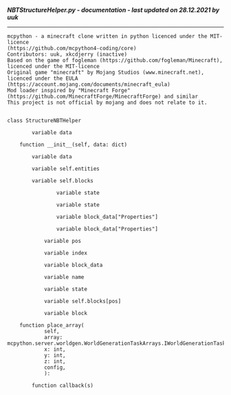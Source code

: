 ***NBTStructureHelper.py - documentation - last updated on 28.12.2021 by uuk***
___

    mcpython - a minecraft clone written in python licenced under the MIT-licence 
    (https://github.com/mcpython4-coding/core)
    Contributors: uuk, xkcdjerry (inactive)
    Based on the game of fogleman (https://github.com/fogleman/Minecraft), licenced under the MIT-licence
    Original game "minecraft" by Mojang Studios (www.minecraft.net), licenced under the EULA
    (https://account.mojang.com/documents/minecraft_eula)
    Mod loader inspired by "Minecraft Forge" (https://github.com/MinecraftForge/MinecraftForge) and similar
    This project is not official by mojang and does not relate to it.


    class StructureNBTHelper

            variable data

        function __init__(self, data: dict)

            variable data

            variable self.entities

            variable self.blocks

                    variable state

                    variable state

                    variable block_data["Properties"]

                    variable block_data["Properties"]

                variable pos

                variable index

                variable block_data

                variable name

                variable state

                variable self.blocks[pos]

                variable block

        function place_array(
                self,
                array: mcpython.server.worldgen.WorldGenerationTaskArrays.IWorldGenerationTaskHandlerReference,
                x: int,
                y: int,
                z: int,
                config,
                ):

            function callback(s)